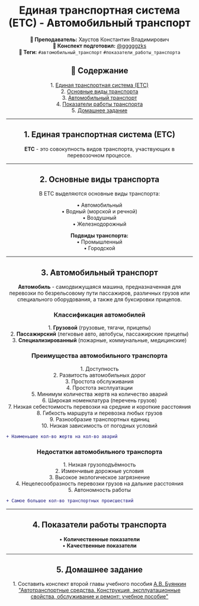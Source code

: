 <h1 align="center">Единая транспортная система (ЕТС) - Автомобильный транспорт</h1>

<p align="center">
<strong>🐙 Преподаватель:</strong> Хаустов Константин Владимирович<br>
<strong>🦁 Конспект подготовил:</strong> <a href="https://t.me/gggggzks">@gggggzks</a><br>
<strong>🌴 Теги:</strong> <code>#автомобильный_транспорт</code> <code>#показатели_работы_транспорта</code>
</p>

<h2 align="center">📕 Содержание</h2>
<p align="center">
1. <a href="#единая-транспортная-система-етс">Единая транспортная система (ЕТС)</a><br>
2. <a href="#основные-виды-транспорта">Основные виды транспорта</a><br>
3. <a href="#автомобильный-транспорт">Автомобильный транспорт</a><br>
4. <a href="#показатели-работы-транспорта">Показатели работы транспорта</a><br>
5. <a href="#домашнее-задание">Домашнее задание</a>
</p>

---

<h2 align="center" id="единая-транспортная-система-етс">1. Единая транспортная система (ЕТС)</h2>

<p align="center">
<strong>ЕТС</strong> - это совокупность видов транспорта, участвующих в перевозочном процессе.
</p>

---

<h2 align="center" id="основные-виды-транспорта">2. Основные виды транспорта</h2>

<p align="center">
В ЕТС выделяются основные виды транспорта:
</p>

<p align="center">
• Автомобильный<br>
• Водный (морской и речной)<br>
• Воздушный<br>
• Железнодорожный
</p>

<p align="center">
<strong>Подвиды транспорта:</strong><br>
• Промышленный<br>
• Городской
</p>

---

<h2 align="center" id="автомобильный-транспорт">3. Автомобильный транспорт</h2>

<p align="center">
<strong>Автомобиль</strong> - самодвижущаяся машина, предназначенная для перевозки по безрельсовому пути пассажиров, различных грузов или специального оборудования, а также для буксировки прицепов.
</p>

<h3 align="center">Классификация автомобилей</h3>

<p align="center">
1. <strong>Грузовой</strong> (грузовые, тягачи, прицепы)<br>
2. <strong>Пассажирский</strong> (легковые авто, автобусы, пассажирские прицепы)<br>
3. <strong>Специализированный</strong> (пожарные, коммунальные, медицинские)
</p>

<h3 align="center">Преимущества автомобильного транспорта</h3>

<p align="center">
1. Доступность<br>
2. Развитость автомобильных дорог<br>
3. Простота обслуживания<br>
4. Простота эксплуатации<br>
5. Минимум количества жертв на количество аварий<br>
6. Широкая номенклатура (перечень грузов)<br>
7. Низкая себестоимость перевозки на средние и короткие расстояния<br>
8. Гибкость маршрута и перевозка любых грузов<br>
9. Разнообразие транспортных единиц<br>
10. Низкая зависимость от погодных условий

```diff
+ Наименьшее кол-во жертв на кол-во аварий
```
</p>

<h3 align="center">Недостатки автомобильного транспорта</h3>

<p align="center">
1. Низкая грузоподъёмность<br>
2. Изменчивые дорожные условия<br>
3. Высокое экологическое загрязнение<br>
4. Нецелесообразность перевозки грузов на дальние расстояния<br>
5. Автономность работы
</p>

```diff
+ Самое большое кол-во транспортных происшествий
```

---

<h2 align="center" id="показатели-работы-транспорта">4. Показатели работы транспорта</h2>

<p align="center">
• <strong>Количественные показатели</strong><br>
• <strong>Качественные показатели</strong>
</p>

---

<h2 align="center" id="домашнее-задание">5. Домашнее задание</h2>

<p align="center">
1. Составить конспект второй главы учебного пособия <a href="https://e.lanbook.com/book/193890">A.В. Буянкин "Автотранспортные средства. Конструкция, эксплуатационные свойства, обслуживание и ремонт: учебное пособие"</a>
</p>

